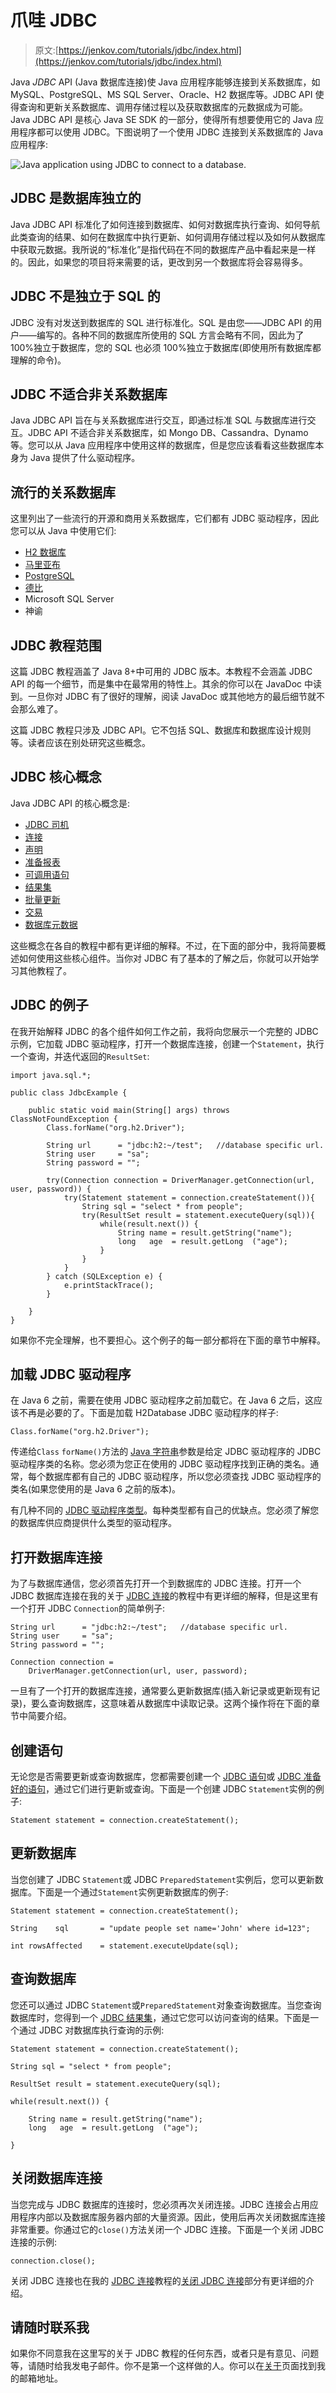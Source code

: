 # 爪哇 JDBC

> 原文:[https://jenkov.com/tutorials/jdbc/index.html](https://jenkov.com/tutorials/jdbc/index.html)

Java *JDBC* API (Java 数据库连接)使 Java 应用程序能够连接到关系数据库，如 MySQL、PostgreSQL、MS SQL Server、Oracle、H2 数据库等。JDBC API 使得查询和更新关系数据库、调用存储过程以及获取数据库的元数据成为可能。Java JDBC API 是核心 Java SE SDK 的一部分，使得所有想要使用它的 Java 应用程序都可以使用 JDBC。下图说明了一个使用 JDBC 连接到关系数据库的 Java 应用程序:

![Java application using JDBC to connect to a database.](../Images/4a8d194712801df92d8915e094821c57.png)

## JDBC 是数据库独立的

Java JDBC API 标准化了如何连接到数据库、如何对数据库执行查询、如何导航此类查询的结果、如何在数据库中执行更新、如何调用存储过程以及如何从数据库中获取元数据。我所说的“标准化”是指代码在不同的数据库产品中看起来是一样的。因此，如果您的项目将来需要的话，更改到另一个数据库将会容易得多。

## JDBC 不是独立于 SQL 的

JDBC 没有对发送到数据库的 SQL 进行标准化。SQL 是由您——JDBC API 的用户——编写的。各种不同的数据库所使用的 SQL 方言会略有不同，因此为了 100%独立于数据库，您的 SQL 也必须 100%独立于数据库(即使用所有数据库都理解的命令)。

## JDBC 不适合非关系数据库

Java JDBC API 旨在与关系数据库进行交互，即通过标准 SQL 与数据库进行交互。JDBC API 不适合非关系数据库，如 Mongo DB、Cassandra、Dynamo 等。您可以从 Java 应用程序中使用这样的数据库，但是您应该看看这些数据库本身为 Java 提供了什么驱动程序。

## 流行的关系数据库

这里列出了一些流行的开源和商用关系数据库，它们都有 JDBC 驱动程序，因此您可以从 Java 中使用它们:

*   [H2 数据库](http://h2database.com/html/main.html)
*   [马里亚布](https://mariadb.org/)
*   [PostgreSQL](https://www.postgresql.org/)
*   [德比](https://db.apache.org/derby/)
*   Microsoft SQL Server
*   神谕

## JDBC 教程范围

这篇 JDBC 教程涵盖了 Java 8+中可用的 JDBC 版本。本教程不会涵盖 JDBC API 的每一个细节，而是集中在最常用的特性上。其余的你可以在 JavaDoc 中读到。一旦你对 JDBC 有了很好的理解，阅读 JavaDoc 或其他地方的最后细节就不会那么难了。

这篇 JDBC 教程只涉及 JDBC API。它不包括 SQL、数据库和数据库设计规则等。读者应该在别处研究这些概念。

## JDBC 核心概念

Java JDBC API 的核心概念是:

*   [JDBC 司机](driver-types.html)
*   [连接](connection.html)
*   [声明](statement.html)
*   [准备报表](preparedstatement.html)
*   [可调用语句](callablestatement.html)
*   [结果集](resultset.html)
*   [批量更新](batchupdate.html)
*   [交易](transaction.html)
*   [数据库元数据](databasemetadata.html)

这些概念在各自的教程中都有更详细的解释。不过，在下面的部分中，我将简要概述如何使用这些核心组件。当你对 JDBC 有了基本的了解之后，你就可以开始学习其他教程了。

## JDBC 的例子

在我开始解释 JDBC 的各个组件如何工作之前，我将向您展示一个完整的 JDBC 示例，它加载 JDBC 驱动程序，打开一个数据库连接，创建一个`Statement`，执行一个查询，并迭代返回的`ResultSet`:

```
import java.sql.*;

public class JdbcExample {

    public static void main(String[] args) throws ClassNotFoundException {
        Class.forName("org.h2.Driver");

        String url      = "jdbc:h2:~/test";   //database specific url.
        String user     = "sa";
        String password = "";

        try(Connection connection = DriverManager.getConnection(url, user, password)) {
            try(Statement statement = connection.createStatement()){
                String sql = "select * from people";
                try(ResultSet result = statement.executeQuery(sql)){
                    while(result.next()) {
                        String name = result.getString("name");
                        long   age  = result.getLong  ("age");
                    }
                }
            }
        } catch (SQLException e) {
            e.printStackTrace();
        }

    }
}

```

如果你不完全理解，也不要担心。这个例子的每一部分都将在下面的章节中解释。

## 加载 JDBC 驱动程序

在 Java 6 之前，需要在使用 JDBC 驱动程序之前加载它。在 Java 6 之后，这应该不再是必要的了。下面是加载 H2Database JDBC 驱动程序的样子:

```
Class.forName("org.h2.Driver");

```

传递给`Class` `forName()`方法的 [Java 字符串](/java/strings.html)参数是给定 JDBC 驱动程序的 JDBC 驱动程序类的名称。您必须为您正在使用的 JDBC 驱动程序找到正确的类名。通常，每个数据库都有自己的 JDBC 驱动程序，所以您必须查找 JDBC 驱动程序的类名(如果您使用的是 Java 6 之前的版本)。

有几种不同的 [JDBC 驱动程序类型](/jdbc/driver-types.html)。每种类型都有自己的优缺点。您必须了解您的数据库供应商提供什么类型的驱动程序。

## 打开数据库连接

为了与数据库通信，您必须首先打开一个到数据库的 JDBC 连接。打开一个 JDBC 数据库连接在我的关于 [JDBC 连接](connection.html)的教程中有更详细的解释，但是这里有一个打开 JDBC `Connection`的简单例子:

```
String url      = "jdbc:h2:~/test";   //database specific url.
String user     = "sa";
String password = "";

Connection connection =
    DriverManager.getConnection(url, user, password);

```

一旦有了一个打开的数据库连接，通常要么更新数据库(插入新记录或更新现有记录)，要么查询数据库，这意味着从数据库中读取记录。这两个操作将在下面的章节中简要介绍。

## 创建语句

无论您是否需要更新或查询数据库，您都需要创建一个 [JDBC 语句](statement.html)或 [JDBC 准备好的语句](preparedstatement.html)，通过它们进行更新或查询。下面是一个创建 JDBC `Statement`实例的例子:

```
Statement statement = connection.createStatement();

```

## 更新数据库

当您创建了 JDBC `Statement`或 JDBC `PreparedStatement`实例后，您可以更新数据库。下面是一个通过`Statement`实例更新数据库的例子:

```
Statement statement = connection.createStatement();

String    sql       = "update people set name='John' where id=123";

int rowsAffected    = statement.executeUpdate(sql);

```

## 查询数据库

您还可以通过 JDBC `Statement`或`PreparedStatement`对象查询数据库。当您查询数据库时，您得到一个 [JDBC 结果集](resultset.html)，通过它您可以访问查询的结果。下面是一个通过 JDBC 对数据库执行查询的示例:

```
Statement statement = connection.createStatement();

String sql = "select * from people";

ResultSet result = statement.executeQuery(sql);

while(result.next()) {

    String name = result.getString("name");
    long   age  = result.getLong  ("age");

}

```

## 关闭数据库连接

当您完成与 JDBC 数据库的连接时，您必须再次关闭连接。JDBC 连接会占用应用程序内部以及数据库服务器内部的大量资源。因此，使用后再次关闭数据库连接非常重要。你通过它的`close()`方法关闭一个 JDBC 连接。下面是一个关闭 JDBC 连接的示例:

```
connection.close();

```

关闭 JDBC 连接也在我的 [JDBC 连接](connection.html)教程的[关闭 JDBC 连接](connection.html#closing-the-jdbc-connection)部分有更详细的介绍。

## 请随时联系我

如果你不同意我在这里写的关于 JDBC 教程的任何东西，或者只是有意见、问题等，请随时给我发电子邮件。你不是第一个这样做的人。你可以在[关于](http://jenkov.com/about/index.html)页面找到我的邮箱地址。